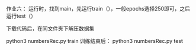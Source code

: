 作业六：
运行时，找到main，先运行train（），一般epochs选择250即可，之后运行test（）

下载代码后，在同文件夹下解压数据集

python3 numbersRec.py train
训练结束后：
python3 numbersRec.py test

